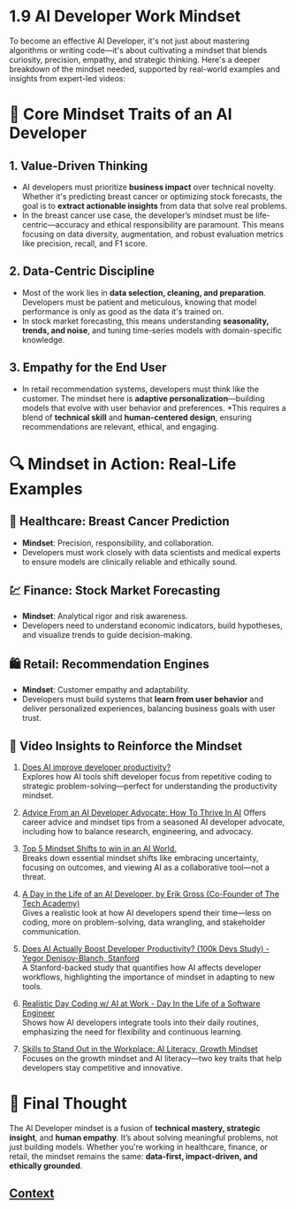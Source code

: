 # 1.9 AI Developer Work Mindset 
 
 To become an effective AI Developer, it's not just about mastering algorithms or writing code—it's about cultivating a mindset that blends curiosity, precision, empathy, and strategic thinking. Here's a deeper breakdown of the mindset needed, supported by real-world examples and insights from expert-led videos:

# 🧠 Core Mindset Traits of an AI Developer
## 1. Value-Driven Thinking

* AI developers must prioritize **business impact** over technical novelty. Whether it's predicting breast cancer or optimizing stock forecasts, the goal is to **extract actionable insights** from data that solve real problems.
* In the breast cancer use case, the developer’s mindset must be life-centric—accuracy and ethical responsibility are paramount. This means focusing on data diversity, augmentation, and robust evaluation metrics like precision, recall, and F1 score.

## 2. Data-Centric Discipline

* Most of the work lies in **data selection, cleaning, and preparation**. Developers must be patient and meticulous, knowing that model performance is only as good as the data it's trained on.
* In stock market forecasting, this means understanding **seasonality, trends, and noise**, and tuning time-series models with domain-specific knowledge.

## 3. Empathy for the End User

* In retail recommendation systems, developers must think like the customer. The mindset here is **adaptive personalization**—building models that evolve with user behavior and preferences.
*This requires a blend of **technical skill** and **human-centered design**, ensuring recommendations are relevant, ethical, and engaging.

# 🔍 Mindset in Action: Real-Life Examples

## 🏥 Healthcare: Breast Cancer Prediction

* **Mindset**: Precision, responsibility, and collaboration.
* Developers must work closely with data scientists and medical experts to ensure models are clinically reliable and ethically sound.

## 💹 Finance: Stock Market Forecasting

* **Mindset**: Analytical rigor and risk awareness.
* Developers need to understand economic indicators, build hypotheses, and visualize trends to guide decision-making.

## 🛍️ Retail: Recommendation Engines

* **Mindset**: Customer empathy and adaptability.
* Developers must build systems that **learn from user behavior** and deliver personalized experiences, balancing business goals with user trust.

## 🎥 Video Insights to Reinforce the Mindset  

1. [Does AI improve developer productivity?](https://www.youtube.com/watch?v=Xan5JnecLNA)    
Explores how AI tools shift developer focus from repetitive coding to strategic problem-solving—perfect for understanding the productivity mindset.

2. [Advice From an AI Developer Advocate: How To Thrive In AI](https://www.youtube.com/watch?v=JuPu5xjjhms)
Offers career advice and mindset tips from a seasoned AI developer advocate, including how to balance research, engineering, and advocacy.

4. [Top 5 Mindset Shifts to win in an AI World. ](https://www.youtube.com/watch?v=WdOa58QLWnE)    
Breaks down essential mindset shifts like embracing uncertainty, focusing on outcomes, and viewing AI as a collaborative tool—not a threat.

5. [A Day in the Life of an AI Developer, by Erik Gross (Co-Founder of The Tech Academy)](https://www.youtube.com/watch?v=eqzF_4og3y0)     
Gives a realistic look at how AI developers spend their time—less on coding, more on problem-solving, data wrangling, and stakeholder communication.

6. [Does AI Actually Boost Developer Productivity? (100k Devs Study) - Yegor Denisov-Blanch, Stanford](https://www.youtube.com/watch?v=tbDDYKRFjhk)    
A Stanford-backed study that quantifies how AI affects developer workflows, highlighting the importance of mindset in adapting to new tools.

7. [Realistic Day Coding w/ AI at Work - Day In the Life of a Software Engineer](https://www.youtube.com/watch?v=3FgmH48w9Kg)     
Shows how AI developers integrate tools into their daily routines, emphasizing the need for flexibility and continuous learning.

8. [Skills to Stand Out in the Workplace: AI Literacy, Growth Mindset](https://www.youtube.com/watch?v=tdeBKFeYfyo)     
Focuses on the growth mindset and AI literacy—two key traits that help developers stay competitive and innovative.

# 🧭 Final Thought
The AI Developer mindset is a fusion of **technical mastery, strategic insight**, and **human empathy**. It’s about solving meaningful problems, not just building models. Whether you're working in healthcare, finance, or retail, the mindset remains the same: **data-first, impact-driven, and ethically grounded**.
 
 ## [Context](./../context.md)
